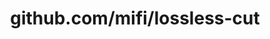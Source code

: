 ---
layout: post
title: github.com/mifi/lossless-cut
categories: link
tags: [انگلیسی, برنامه‌نویسی]
---